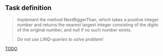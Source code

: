 ## Task definition ##

> Implement the method NextBiggerThan, which takes a positive integer *number* and returns the nearest largest integer consisting of the digits of the original number, and null if no such number exists.
> 
> *Do not use LINQ-queries to solve problem!*

[TODO](https://github.com/EPM-RD-NETLAB/Developing-modern-web-applications-with-ASP.NET-and-Microsoft-Azure/blob/master/PadawansToDo.md)
